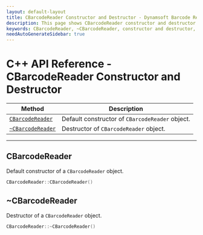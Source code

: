 ```yaml
---
layout: default-layout
title: CBarcodeReader Constructor and Destructor - Dynamsoft Barcode Reader SDK C++ Edition API Reference
description: This page shows CBarcodeReader constructor and destructor of Dynamsoft Barcode Reader SDK C++ Edition.
keywords: CBarcodeReader, ~CBarcodeReader, constructor and destructor, api reference, c++
needAutoGenerateSidebar: true
---
```


# C++ API Reference - CBarcodeReader Constructor and Destructor

  | Method               | Description |
  |----------------------|-------------|
  | [`CBarcodeReader`](#cbarcodereader) | Default constructor of `CBarcodeReader` object.|
  | [`~CBarcodeReader`](#~cbarcodereader) | Destructor of `CBarcodeReader` object.|

---





## CBarcodeReader

Default constructor of a `CBarcodeReader` object.

```cpp
CBarcodeReader::CBarcodeReader()
```






## ~CBarcodeReader

Destructor of a `CBarcodeReader` object.

```cpp
CBarcodeReader::~CBarcodeReader()
```

